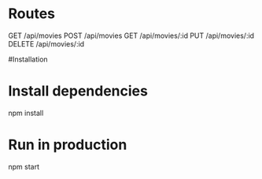 # Routes
GET      /api/movies
POST     /api/movies
GET      /api/movies/:id
PUT      /api/movies/:id
DELETE   /api/movies/:id

#Installation
# Install dependencies
npm install



# Run in production
npm start
